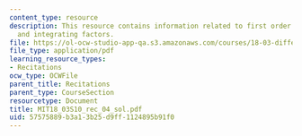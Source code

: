 ```yaml
---
content_type: resource
description: This resource contains information related to first order linear ODEs
  and integrating factors.
file: https://ol-ocw-studio-app-qa.s3.amazonaws.com/courses/18-03-differential-equations-spring-2010/57575889b3a13b25d9ff1124895b91f0_MIT18_03S10_rec_04_sol.pdf
file_type: application/pdf
learning_resource_types:
- Recitations
ocw_type: OCWFile
parent_title: Recitations
parent_type: CourseSection
resourcetype: Document
title: MIT18_03S10_rec_04_sol.pdf
uid: 57575889-b3a1-3b25-d9ff-1124895b91f0
---
```

